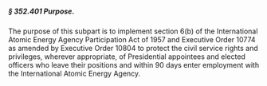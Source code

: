 ##### § 352.401 Purpose. #####

The purpose of this subpart is to implement section 6(b) of the International Atomic Energy Agency Participation Act of 1957 and Executive Order 10774 as amended by Executive Order 10804 to protect the civil service rights and privileges, wherever appropriate, of Presidential appointees and elected officers who leave their positions and within 90 days enter employment with the International Atomic Energy Agency.